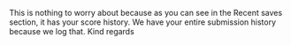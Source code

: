 This is nothing to worry about because as you can see in the Recent saves
section, it has your score history. We have your entire submission history
because we log that.
Kind regards